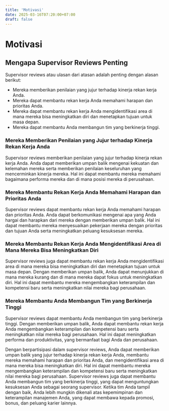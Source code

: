 ```yaml
---
title: 'Motivasi'
date: 2025-03-16T07:20:00+07:00
draft: false
---
```


# Motivasi

## **Mengapa Supervisor Reviews Penting**

Supervisor reviews atau ulasan dari atasan adalah penting dengan alasan berikut:

- Mereka memberikan penilaian yang jujur terhadap kinerja rekan kerja Anda.
- Mereka dapat membantu rekan kerja Anda memahami harapan dan prioritas Anda.
- Mereka dapat membantu rekan kerja Anda mengidentifikasi area di mana mereka bisa meningkatkan diri dan menetapkan tujuan untuk masa depan.
- Mereka dapat membantu Anda membangun tim yang berkinerja tinggi.

### **Mereka Memberikan Penilaian yang Jujur terhadap Kinerja Rekan Kerja Anda**

Supervisor reviews memberikan penilaian yang jujur terhadap kinerja rekan kerja Anda. Anda dapat memberikan umpan balik mengenai kekuatan dan kelemahan mereka serta memberikan penilaian keseluruhan yang mencerminkan kinerja mereka. Hal ini dapat membantu mereka memahami bagaimana performa mereka dan di mana posisi mereka di perusahaan.

### **Mereka Membantu Rekan Kerja Anda Memahami Harapan dan Prioritas Anda**

Supervisor reviews dapat membantu rekan kerja Anda memahami harapan dan prioritas Anda. Anda dapat berkomunikasi mengenai apa yang Anda hargai dan harapkan dari mereka dengan memberikan umpan balik. Hal ini dapat membantu mereka menyesuaikan pekerjaan mereka dengan prioritas dan tujuan Anda serta meningkatkan peluang kesuksesan mereka.

### **Mereka Membantu Rekan Kerja Anda Mengidentifikasi Area di Mana Mereka Bisa Meningkatkan Diri**

Supervisor reviews juga dapat membantu rekan kerja Anda mengidentifikasi area di mana mereka bisa meningkatkan diri dan menetapkan tujuan untuk masa depan. Dengan memberikan umpan balik, Anda dapat menunjukkan di mana mereka kurang dan di mana mereka dapat fokus untuk meningkatkan diri. Hal ini dapat membantu mereka mengembangkan keterampilan dan kompetensi baru serta meningkatkan nilai mereka bagi perusahaan.

### **Mereka Membantu Anda Membangun Tim yang Berkinerja Tinggi**

Supervisor reviews dapat membantu Anda membangun tim yang berkinerja tinggi. Dengan memberikan umpan balik, Anda dapat membantu rekan kerja Anda mengembangkan keterampilan dan kompetensi baru serta meningkatkan nilai mereka bagi perusahaan. Hal ini dapat meningkatkan performa dan produktivitas, yang bermanfaat bagi Anda dan perusahaan.

Dengan berpartisipasi dalam supervisor reviews, Anda dapat memberikan umpan balik yang jujur terhadap kinerja rekan kerja Anda, membantu mereka memahami harapan dan prioritas Anda, dan mengidentifikasi area di mana mereka bisa meningkatkan diri. Hal ini dapat membantu mereka mengembangkan keterampilan dan kompetensi baru serta meningkatkan nilai mereka bagi perusahaan. Supervisor reviews juga dapat membantu Anda membangun tim yang berkinerja tinggi, yang dapat menguntungkan kesuksesan Anda sebagai seorang supervisor. Ketika tim Anda tampil dengan baik, Anda lebih mungkin dikenali atas kepemimpinan dan keterampilan manajemen Anda, yang dapat membawa kepada promosi, bonus, dan peluang karier lainnya.
